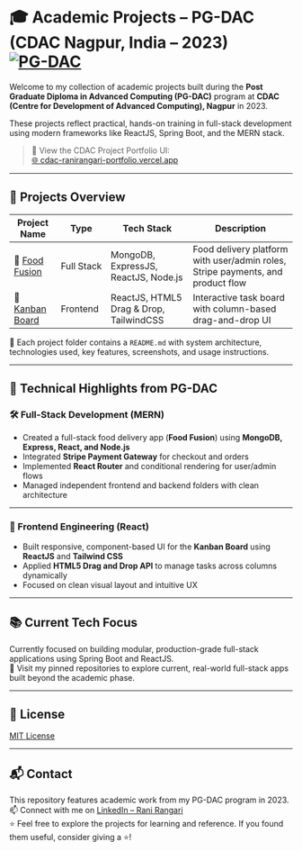 # 🎓 Academic Projects – PG-DAC (CDAC Nagpur, India – 2023) [![PG-DAC](https://img.shields.io/badge/PG--DAC_(2023)-CDAC_Nagpur,_India-blue)](https://www.cdac.in/)

Welcome to my collection of academic projects built during the **Post Graduate Diploma in Advanced Computing (PG-DAC)** program at **CDAC (Centre for Development of Advanced Computing), Nagpur** in 2023.  

These projects reflect practical, hands-on training in full-stack development using modern frameworks like ReactJS, Spring Boot, and the MERN stack.


> 📌 View the CDAC Project Portfolio UI:  
> [🌐 cdac-ranirangari-portfolio.vercel.app](https://cdac-ranirangari-portfolio.vercel.app/) 

---

## 📁 Projects Overview

| Project Name              | Type         | Tech Stack                                | Description |
|---------------------------|--------------|--------------------------------------------|-------------|
| 🍱 [Food Fusion](./food-fusion)         | Full&nbsp;Stack | MongoDB, ExpressJS, ReactJS, Node.js       | Food delivery platform with user/admin roles, Stripe payments, and product flow |
| 🧱 [Kanban Board](./kanban-board)       | Frontend     | ReactJS, HTML5 Drag & Drop, TailwindCSS    | Interactive task board with column-based drag-and-drop UI |

📁 Each project folder contains a `README.md` with system architecture, technologies used, key features, screenshots, and usage instructions.

---

## 🧠 Technical Highlights from PG-DAC

### 🛠️ Full-Stack Development (MERN)

- Created a full-stack food delivery app (**Food Fusion**) using **MongoDB, Express, React, and Node.js**
- Integrated **Stripe Payment Gateway** for checkout and orders
- Implemented **React Router** and conditional rendering for user/admin flows
- Managed independent frontend and backend folders with clean architecture

---

### 🎨 Frontend Engineering (React)

- Built responsive, component-based UI for the **Kanban Board** using **ReactJS** and **Tailwind CSS**
- Applied **HTML5 Drag and Drop API** to manage tasks across columns dynamically
- Focused on clean visual layout and intuitive UX

---

## 📚 Current Tech Focus

Currently focused on building modular, production-grade full-stack applications using Spring Boot and ReactJS.  
📌 Visit my pinned repositories to explore current, real-world full-stack apps built beyond the academic phase.

---

## 📜 License

[MIT License](LICENSE)

---

## 📬 Contact

This repository features academic work from my PG-DAC program in 2023.  
📫 Connect with me on [LinkedIn – Rani Rangari](https://www.linkedin.com/in/rani-rangari/)  
⭐ Feel free to explore the projects for learning and reference. If you found them useful, consider giving a ⭐!
